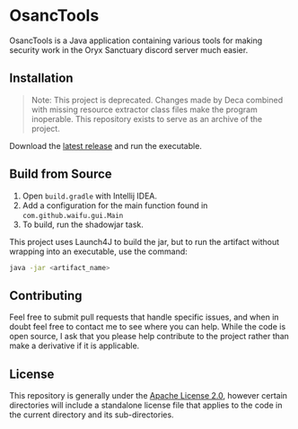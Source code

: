 # OsancTools

OsancTools is a Java application containing various tools for making security work in the Oryx Sanctuary discord server much easier.

## Installation
> Note: This project is deprecated. Changes made by Deca combined with missing resource extractor class files make the program inoperable. This repository exists to serve as an archive of the project.

Download the [latest release](https://github.com/Waifu/OsancTools/releases/latest) and run the executable.

## Build from Source

1. Open `build.gradle` with Intellij IDEA.
2. Add a configuration for the main function found in `com.github.waifu.gui.Main`
3. To build, run the shadowjar task.

This project uses Launch4J to build the jar, but to run the artifact without wrapping into an executable, use the command:
```bash
java -jar <artifact_name>
```

## Contributing

Feel free to submit pull requests that handle specific issues, and when in doubt feel free to contact me to see where you can help. While the code is open source, I ask that you please help contribute to the project rather than make a derivative if it is applicable.

## License

This repository is generally under the [Apache License 2.0](https://choosealicense.com/licenses/apache-2.0/), however certain directories will include a standalone license file that applies to the code in the current directory and its sub-directories.
